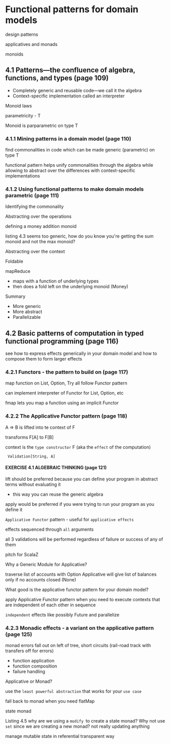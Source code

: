 # Functional patterns for domain models

design patterns

applicatives and monads

monoids

## 4.1 Patterns—the confluence of algebra, functions, and types (page 109)

- Completely generic and reusable code—we call it the algebra
- Context-specific implementation called an interpreter

Monoid laws

parametricity - T

Monoid is parparametric on type T

### 4.1.1 Mining patterns in a domain model (page 110)

find commonalities in code which can be made generic (parametric) on type T


functional pattern helps unify commonalities through the algebra 
while allowing to abstract over the differences with context-specific implementations


### 4.1.2 Using functional patterns to make domain models parametric (page 111)

Identifying the commonality
  
Abstracting over the operations

defining a money addition monoid

listing 4.3 seems too generic, how do you know you're getting the sum monoid and not the max monoid?

Abstracting over the context

Foldable

mapReduce
- maps with a function of underlying types
- then does a fold left on the underlying monoid (Money)

Summary
- More generic
- More abstract
- Parallelizable

## 4.2 Basic patterns of computation in typed functional programming (page 116)

see how to express effects generically in your domain model and how to compose them to form larger effects

### 4.2.1 Functors - the pattern to build on (page 117)

map function on List, Option, Try all follow Functor pattern
 
can implement interpreter of Functor for List, Option, etc
 
fmap lets you map a function using an implicit Functor

### 4.2.2 The Applicative Functor pattern (page 118)

A => B is lifted into te context of F

transforms F[A] to F[B]

context is the `type constructor` F (aka the `effect` of the computation)

` Validation[String, A]`

#### EXERCISE 4.1 ALGEBRAIC THINKING (page 121)

lift should be preferred because you can define your program in abstract terms without evaluating it
- this way you can reuse the generic algebra

apply would be preferred if you were trying to run your program as you define it

`Applicative Functor` pattern - useful for `applicative effects`

effects sequenced through `all` arguments

all 3 validations will be performed regardless of failure or success of any of them

pitch for ScalaZ

Why a Generic Module for Applicative?

traverse list of accounts with Option Applicative will give list of balances only if no accounts closed (None)

What good is the applicative functor pattern for your domain model?

apply Applicative Functor pattern when you need to execute contexts that are independent of each other in sequence

`independent` effects like possibly Future and parallelize

### 4.2.3 Monadic effects - a variant on the applicative pattern (page 125)

monad errors fall out on left of tree, short circuits (rail-road track with transfers off for errors)

- function application
- function composition
- failure handling

Applicative or Monad?

use the `least powerful abstraction` that works for your `use case`

fall back to monad when you need flatMap

state monad

Listing 4.5 why are we using a `modify `to create a state monad?
Why not use `set` since we are creating a new monad?
not really updating anything

manage mutable state in referential transparent way
